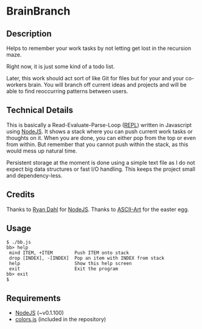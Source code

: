 # BrainBranch

## Description
Helps to remember your work tasks by not letting get lost in the recursion 
maze.

Right now, it is just some kind of a todo list.

Later, this work should act sort of like Git for files but for your and your 
co-workers brain. You will branch off current ideas and projects and will be
able to find reoccurring patterns between users.

## Technical Details
This is basically a Read-Evaluate-Parse-Loop 
([REPL](http://en.wikipedia.org/wiki/Read-eval-print_loop)) written in 
Javascript using [NodeJS](http://nodejs.org/).
It shows a stack where you can push current work tasks or thoughts on it. 
When you are done, you can either pop from the top or even from within. 
But remember that you cannot push within the stack, as this would mess up 
natural time.

Persistent storage at the moment is done using a simple text file as I do not 
expect big data structures or fast I/O handling. This keeps the project small 
and dependency-less.

## Credits
Thanks to [Ryan Dahl](git://github.com/ry) for [NodeJS](http://nodejs.org/).
Thanks to [ASCII-Art](http://www.ascii-art.de/ascii/pqr/pinky+brain.txt) for the easter egg. 

## Usage
    $ ./bb.js
    bb> help
     mind ITEM, +ITEM        Push ITEM onto stack
     drop [INDEX], -[INDEX]  Pop an item with INDEX from stack
     help                    Show this help screen
     exit                    Exit the program
    bb> exit
    $ 

## Requirements
* [NodeJS](http://nodejs.org/) (~v0.1.100)
* [colors.js](http://github.com/Marak/colors.js) (included in the repository)
